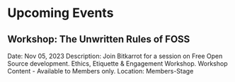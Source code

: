 

<!-- UPCOMING EVENTS -->
# Upcoming Events

## Workshop: The Unwritten Rules of FOSS
Date: Nov 05, 2023
Description: Join Bitkarrot for a session on Free Open Source development. Ethics, Etiquette & Engagement Workshop. Workshop Content - Available to Members only.
Location: Members-Stage